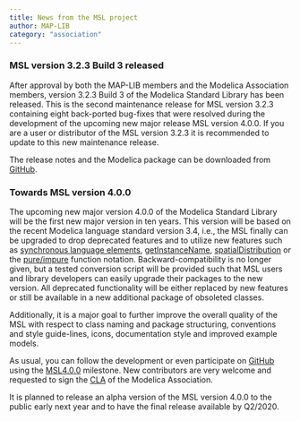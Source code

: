 ```yaml
---
title: News from the MSL project
author: MAP-LIB
category: "association"
---
```


### MSL version 3.2.3 Build 3 released

After approval by both the MAP-LIB members and the Modelica Association members, version 3.2.3 Build 3 of the Modelica Standard Library has been released.
This is the second maintenance release for MSL version 3.2.3 containing eight back-ported bug-fixes that were resolved during the development of the upcoming new major release MSL version 4.0.0. If you are a user or distributor of the MSL version 3.2.3 it is recommended to update to this new maintenance release.

The release notes and the Modelica package can be downloaded from [GitHub](https://github.com/modelica/ModelicaStandardLibrary/releases/tag/v3.2.3%2Bbuild.3).

### Towards MSL version 4.0.0

The upcoming new major version 4.0.0 of the Modelica Standard Library will be the first new major version in ten years. This version will be based on the recent Modelica language standard version 3.4, i.e., the MSL finally can be upgraded to drop deprecated features and to utilize new features such as [synchronous language elements](https://specification.modelica.org/v3.4/Ch16.html), [getInstanceName](https://specification.modelica.org/v3.4/Ch3.html#getinstancename), [spatialDistribution](https://specification.modelica.org/v3.4/Ch3.html#spatialdistribution) or the [pure/impure](https://specification.modelica.org/v3.4/Ch12.html#pure-modelica-functions) function notation. Backward-compatibility is no longer given, but a tested conversion script will be provided such that MSL users and library developers can easily upgrade their packages to the new version. All deprecated functionality will be either replaced by new features or still be available in a new additional package of obsoleted classes.

Additionally, it is a major goal to further improve the overall quality of the MSL with respect to class naming and package structuring, conventions and style guide-lines, icons, documentation style and improved example models.

As usual, you can follow the development or even participate on [GitHub](https://github.com/modelica/ModelicaStandardLibrary) using the [MSL4.0.0](https://github.com/modelica/ModelicaStandardLibrary/milestone/4) milestone. New contributors are very welcome and requested to sign the [CLA](https://www.modelica.org/licenses/ModelicaAssociationCLA_1.1) of the Modelica Association.

It is planned to release an alpha version of the MSL version 4.0.0 to the public early next year and to have the final release available by Q2/2020.
